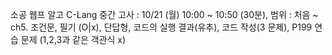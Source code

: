 
소공
웹프
알고
C-Lang 
  중간 고사 : 10/21 (월) 10:00 ~ 10:50 (30분), 범위 : 처음 ~ ch5. 조건문, 필기 (O|x), 단답형, 코드의 실행 결과(유추), 코드 작성(3 문제), P199 연습 문제 (1,2,3과 같은 객관식 x)
